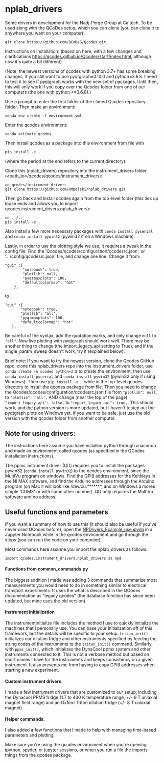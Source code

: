 # nplab_drivers
Some drivers in development for the Nadj-Perge Group at Caltech.
To be used along with the QCoDes setup, which you can clone (you can clone it to anywhere you want on your computer):

`git clone https://github.com/QCoDeS/Qcodes.git`

Instructions on installation: (based on here, with a few changes and clarifications https://qcodes.github.io/Qcodes/start/index.html, although now it's quite a bit different)

(Note, the newest versions of qcodes with python 3.7+ has some breaking changes, if you still want to use pyqtgraph=0.10.0 and python=3.6.8. I need to test it to see if pyqtgraph works with the new set of packages. Until then, this will only work if you copy over the Qcodes folder from one of our computers (the one with python <=3.6.8).)

Use a prompt to enter the first folder of the cloned Qcodes repository folder. Then make an environment:

`conda env create -f environment.yml`

Enter the qcodes environment:

`conda activate qcodes`

Then install qcodes as a package into this environment from file with

`pip install -e .`

(where the period at the end refers to the current directory).

Clone this (nplab_drivers) repository into the instrument_drivers folder (<path_to>/qcodes/qcodes/instrument_drivers):

```
cd qcodes/instrument_drivers
git clone https://github.com/RMpolski/nplab_drivers.git
```

Then go back and install qcodes again from the top-level folder (this ties up loose ends and allows you to import qcodes.instrument_drivers.nplab_drivers):

```
cd ../..
pip install -e .
```

Also install a few more necessary packages with `conda install pyserial` and `conda install pywin32` (pywin32 if on a Windows machine).

Lastly, in order to use the plotting style we use, it requires a tweak in the config file. Find the 'Qcodes/qcodes/configuration/qcodesrc.json', or '.../config/qcodesrc.json' file, and change one line. Change it from:

```
"gui" :{
        "notebook": true,
        "plotlib": null,
        "pyqtmaxplots": 100,
        "defaultcolormap": "hot"
    },
 ```
    
 to 
 
 ```
 "gui" :{
        "notebook": true,
        "plotlib": "all",
        "pyqtmaxplots": 100,
        "defaultcolormap": "hot"
    },
 ```
    
 Be careful of the syntax, add the quotation marks, and only change `null` to `"all"`. Now live plotting with pyqtgraph should work well. There may be another thing to change (the import_legacy_api setting to True), and if the single_param_sweep doesn't work, try it (explained below).
 
 Brief note: If you want to try the newest version, clone the Qcodes GitHub repo, clone this nplab_drivers repo into the instrument_drivers folder, use `conda create -n qcodes python=3.8` to create the environment, then use `conda install pyserial` and `conda install pywin32` (pywin32 only if using Windows). Then use `pip install -e .` while in the top-level qcodes directory to install the qcodes package from file. Then you need to change the Qcodes/qcodes/configuration/qcodesrc.json file from `"plotlib": null,` to `"plotlib": "all",` AND change (near the top of the page) `"import_legacy_api": false,` to `"import_legacy_api": true,`. This should work, and the python version is more updated, but I haven't tested out the pyqtgraph plots on Windows yet. If you want to be safe, just use the old version with the qcodes folder from another computer.

## Note for using drivers:
The instructions here assume you have installed python through anaconda and made an environment called qcodes (as specified in the QCodes installation instructions).

The ppms instrument driver (QD) requires you to install the packages pywin32 (`conda install pywin32`) to the qcodes environment, since the MultiVu program on windows. Find the GPIB addresses for the Keithleys in the NI MAX software, and find the Arduino addresses through the Arduino program (on Mac it will look like /dev/cu.*******, and on Windows a mores simple 'COM3' or with some other number). QD only requires the MultiVu software and no address.


## Useful functions and parameters

If you want a summary of how to use this (it should also be useful if you've never used QCodes before), open the [NPDrivers_Example_use.ipynb](NPDrivers_Example_Use.ipynb) in a Jupyter Notebook while in the qcodes environment and go through the steps (you can run the code on your computer).

Most commands here assume you import the nplab_drivers as follows:

`import qcodes.instrument_drivers.nplab_drivers as npd`

#### Functions from common_commands.py
The biggest addition I made was adding 3 commands that summarize most measurements you would need to do in something similar to electrical transport experiments. It uses the what is described in the QCodes documentation as "legacy qcodes" (the database function has since been updated, but mine uses the old version). 

#### Instrument initialization
The instrumentinitialize file includes the method I use to quickly initialize the machines that I personally use. You can base your initialization off of this framework, but the details will be specific to your setup. `triton_init()` initializes our dilution fridge and other instruments specified by feeding the string codes of the instruments to the `triton_init()` command. Similarly with `ppms_init()`, which initializes the DynaCool ppms system and other instruments connected to it. This is not a verbose method but based on short names I have for the instruments and keeps consistency on a given instrument. It also prevents me from having to copy GPIB addresses when starting a new experiment.

#### Custom instrument drivers
I made a few instrument drivers that are customized to our setup, including the Dynacool PPMS fridge (1.7 to 400 K temperature range, +/- 9 T uniaxial magnet field range) and an Oxford Triton dilution fridge (+/- 8 T uniaxial magnet)

#### Helper commands:
I also added a few functions that I made to help with managing time-based parameters and plotting.


Make sure you're using the qcodes environment when you're opening ipython, spyder, or jupyter sessions, or when you run a file the imports things from the qcodes package.
